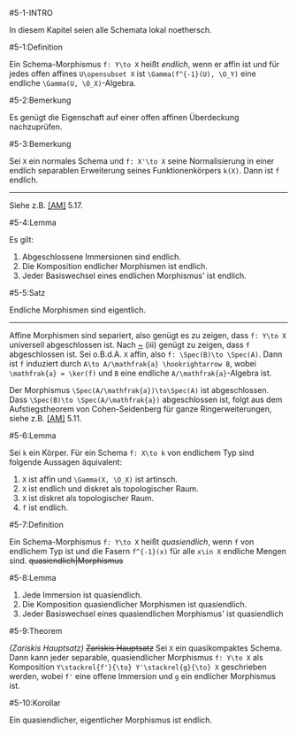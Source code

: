 #5-1-INTRO

In diesem Kapitel seien alle Schemata lokal noethersch.

#5-1:Definition

Ein Schema-Morphismus `f: Y\to X` heißt *endlich*, wenn er affin ist und für jedes offen affines `U\opensubset X` ist `\Gamma(f^{-1}(U), \O_Y)` eine endliche `\Gamma(U, \O_X)`-Algebra.

#5-2:Bemerkung

Es genügt die Eigenschaft auf einer offen affinen Überdeckung nachzuprüfen.

#5-3:Bemerkung

Sei `X` ein normales Schema und `f: X'\to X` seine Normalisierung in einer endlich separablen Erweiterung seines Funktionenkörpers `k(X)`. Dann ist `f` endlich.

---

Siehe z.B. [[AM]](#LIT-AM) 5.17.

#5-4:Lemma

Es gilt:

1. Abgeschlossene Immersionen sind endlich.
2. Die Komposition endlicher Morphismen ist endlich.
3. Jeder Basiswechsel eines endlichen Morphismus' ist endlich.

#5-5:Satz

Endliche Morphismen sind eigentlich.

---

Affine Morphismen sind separiert, also genügt es zu zeigen, dass `f: Y\to X` universell abgeschlossen ist. Nach [~](#5-4) (iii) genügt zu zeigen, dass `f` abgeschlossen ist. Sei o.B.d.A. `X` affin, also `f: \Spec(B)\to \Spec(A)`. Dann ist `f` induziert durch `A\to A/\mathfrak{a} \hookrightarrow B`, wobei `\mathfrak{a} = \ker(f)` und `B` eine endliche `A/\mathfrak{a}`-Algebra ist.

Der Morphismus `\Spec(A/\mathfrak{a})\to\Spec(A)` ist abgeschlossen. Dass `\Spec(B)\to \Spec(A/\mathfrak{a})` abgeschlossen ist, folgt aus dem Aufstiegstheorem von Cohen-Seidenberg für ganze Ringerweiterungen, siehe z.B. [[AM]](#LIT-AM) 5.11.

#5-6:Lemma

Sei `k` ein Körper. Für ein Schema `f: X\to k` von endlichem Typ sind folgende Aussagen äquivalent:

1. `X` ist affin und `\Gamma(X, \O_X)` ist artinsch.
2. `X` ist endlich und diskret als topologischer Raum.
3. `X` ist diskret als topologischer Raum.
4. `f` ist endlich.

#5-7:Definition

Ein Schema-Morphismus `f: Y\to X` heißt *quasiendlich*, wenn `f` von endlichem Typ ist und die Fasern `f^{-1}(x)` für alle `x\in X` endliche Mengen sind. ~~quasiendlich|Morphismus~~

#5-8:Lemma

1. Jede Immersion ist quasiendlich.
2. Die Komposition quasiendlicher Morphismen ist quasiendlich.
3. Jeder Basiswechsel eines quasiendlichen Morphismus' ist quasiendlich

#5-9:Theorem

*(Zariskis Hauptsatz)* ~~Zariskis Hauptsatz~~ Sei `X` ein quasikompaktes Schema. Dann kann jeder separable, quasiendlicher Morphismus `f: Y\to X` als Komposition `Y\stackrel{f'}{\to} Y'\stackrel{g}{\to} X` geschrieben werden, wobei `f'` eine offene Immersion und `g` ein endlicher Morphismus ist.

#5-10:Korollar

Ein quasiendlicher, eigentlicher Morphismus ist endlich.

